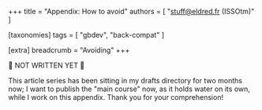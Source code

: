 +++
title = "Appendix: How to avoid"
authors = [ "stuff@eldred.fr (ISSOtm)" ]

[taxonomies]
tags = [ "gbdev", "back-compat" ]

[extra]
breadcrumb = "Avoiding"
+++

🚧 NOT WRITTEN YET 🚧

<!-- more -->

This article series has been sitting in my drafts directory for two months now; I want to publish the "main course" now, as it holds water on its own, while I work on this appendix.
Thank you for your comprehension!

<!--
## Painting yourself into a corner

Chesterton's fence (https://fs.blog/chestertons-fence/), talking about short-sighted design decisions; as an example, explain the code that led to `:`-in-labels and how what seemed simple ended up creating far more headaches later (macro arg parsing!)

Adding keywords is a compat break!
-->
